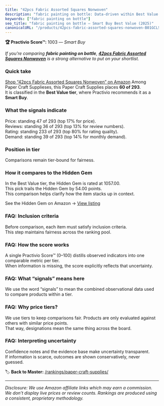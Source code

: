 ```yaml
---
title: "42pcs Fabric Assorted Squares Nonwoven"
description: "fabric painting on bottle: Data-driven within Best Value ranking using the Practivio Score™. Positioned by quality, value, demand, findability, momentum."
keywords: ["fabric painting on bottle"]
seo_title: "fabric painting on bottle — Smart Buy Best Value (2025)"
canonicalURL: "/products/42pcs-fabric-assorted-squares-nonwoven-B01GCLS32M/"
---
```


**🏆 Practivio Score™:** 1003 — _Smart Buy_


*If you're comparing **fabric painting on bottle**, **[42pcs Fabric Assorted Squares Nonwoven](https://www.amazon.com/dp/B01GCLS32M?tag=practivio-20)** is a strong alternative to put on your shortlist.*
### Quick take
[Shop “42pcs Fabric Assorted Squares Nonwoven” on Amazon](https://www.amazon.com/dp/B01GCLS32M?tag=practivio-20)
Among Paper Craft Supplieses, this Paper Craft Supplies places **60 of 293**.  
It is classified in the **Best Value tier**, where Practivio recommends it as a **Smart Buy**.

### What the signals indicate
Price: standing 47 of 293 (top 17% for price).  
Reviews: standing 36 of 293 (top 13% for review numbers).  
Rating: standing 233 of 293 (top 80% for rating quality).  
Demand: standing 39 of 293 (top 14% for monthly demand).

### Position in tier
Comparisons remain tier-bound for fairness.

### How it compares to the Hidden Gem
In the Best Value tier, the Hidden Gem is rated at 1057.00.  
This pick trails the Hidden Gem by 54.00 points.  
This comparison helps clarify how the item stacks up in context.  

See the Hidden Gem on Amazon → [View listing](https://www.amazon.com/dp/B00178QQJ8?tag=practivio-20)

### FAQ: Inclusion criteria
Before comparison, each item must satisfy inclusion criteria.  
This step maintains fairness across the ranking pool.

### FAQ: How the score works
A single Practivio Score™ (0–100) distills observed indicators into one comparable metric per tier.  
When information is missing, the score explicitly reflects that uncertainty.

### FAQ: What “signals” means here
We use the word “signals” to mean the combined observational data used to compare products within a tier.

### FAQ: Why price tiers?
We use tiers to keep comparisons fair. Products are only evaluated against others with similar price points.  
That way, designations mean the same thing across the board.

### FAQ: Interpreting uncertainty
Confidence notes and the evidence base make uncertainty transparent.  
If information is scarce, outcomes are shown conservatively, never guessed.


🏷️ **Back to Master:** [/rankings/paper-craft-supplies/](/rankings/paper-craft-supplies/)

---
_Disclosure: We use Amazon affiliate links which may earn a commission. We don’t display live prices or review counts. Rankings are produced using a consistent, proprietary methodology._
